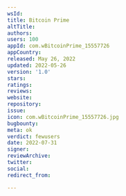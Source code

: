 ```yaml
---
wsId: 
title: Bitcoin Prime
altTitle: 
authors: 
users: 100
appId: com.wBitcoinPrime_15557726
appCountry: 
released: May 26, 2022
updated: 2022-05-26
version: '1.0'
stars: 
ratings: 
reviews: 
website: 
repository: 
issue: 
icon: com.wBitcoinPrime_15557726.jpg
bugbounty: 
meta: ok
verdict: fewusers
date: 2022-07-31
signer: 
reviewArchive: 
twitter: 
social: 
redirect_from: 

---
```


